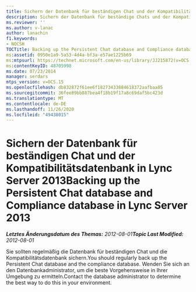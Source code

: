 ```yaml
---
title: Sichern der Datenbank für beständigen Chat und der Kompatibilitätsdatenbank
description: Sichern der Datenbank für beständige Chats und der Kompatibilitätsdatenbank
ms.reviewer: ''
ms.author: v-lanac
author: lanachin
f1.keywords:
- NOCSH
TOCTitle: Backing up the Persistent Chat database and Compliance database
ms:assetid: 0950e1a9-5a53-4d4a-bf3a-e57ae1225b69
ms:mtpsurl: https://technet.microsoft.com/en-us/library/JJ215872(v=OCS.15)
ms:contentKeyID: 48705998
ms.date: 07/23/2014
manager: serdars
mtps_version: v=OCS.15
ms.openlocfilehash: db832872f61ee6f18273433884618372aafbaa85
ms.sourcegitcommit: 36fee89bb887bea4f18b19f17a8c69daf5bc423d
ms.translationtype: MT
ms.contentlocale: de-DE
ms.lasthandoff: 11/26/2020
ms.locfileid: "49438015"
---
```

# <a name="backing-up-the-persistent-chat-database-and-compliance-database-in-lync-server-2013"></a><span data-ttu-id="5c54e-103">Sichern der Datenbank für beständigen Chat und der Kompatibilitätsdatenbank in Lync Server 2013</span><span class="sxs-lookup"><span data-stu-id="5c54e-103">Backing up the Persistent Chat database and Compliance database in Lync Server 2013</span></span>

<div data-xmlns="http://www.w3.org/1999/xhtml">

<div class="topic" data-xmlns="http://www.w3.org/1999/xhtml" data-msxsl="urn:schemas-microsoft-com:xslt" data-cs="https://msdn.microsoft.com/">

<div data-asp="https://msdn2.microsoft.com/asp">



</div>

<div id="mainSection">

<div id="mainBody"><span data-ttu-id="5c54e-104">

<span> </span></span><span class="sxs-lookup"><span data-stu-id="5c54e-104">

<span> </span></span></span>

<span data-ttu-id="5c54e-105">_**Letztes Änderungsdatum des Themas:** 2012-08-01_</span><span class="sxs-lookup"><span data-stu-id="5c54e-105">_**Topic Last Modified:** 2012-08-01_</span></span>

<span data-ttu-id="5c54e-106">Sie sollten regelmäßig die Datenbank für beständigen Chat und die Kompatibilitätsdatenbank sichern.</span><span class="sxs-lookup"><span data-stu-id="5c54e-106">You should regularly back up the Persistent Chat database and the compliance database.</span></span> <span data-ttu-id="5c54e-107">Wenden Sie sich an den Datenbankadministrator, um die beste Vorgehensweise in Ihrer Umgebung zu ermitteln.</span><span class="sxs-lookup"><span data-stu-id="5c54e-107">Contact the database administrator to determine the best way to do this in your environment.</span></span>

<span data-ttu-id="5c54e-108"></div>

<span> </span>

</div>

</div>

</span><span class="sxs-lookup"><span data-stu-id="5c54e-108"></div>

<span> </span>

</div>

</div>

</span></span></div>

